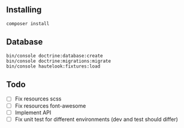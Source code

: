 ## Installing

```
composer install
```

## Database

```
bin/console doctrine:database:create
bin/console doctrine:migrations:migrate
bin/console hautelook:fixtures:load

```

## Todo

- [ ] Fix resources scss
- [ ] Fix resources font-awesome
- [ ] Implement API
- [ ] Fix unit test for different environments (dev and test should differ)
